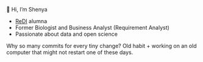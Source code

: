 👋 Hi, I’m Shenya

- [ReDI](https://github.com/ReDI-School) alumna
- Former Biologist and Business Analyst (Requirement Analyst)
- Passionate about data and open science

Why so many commits for every tiny change? Old habit + working on an old computer that might not restart one of these days. 
